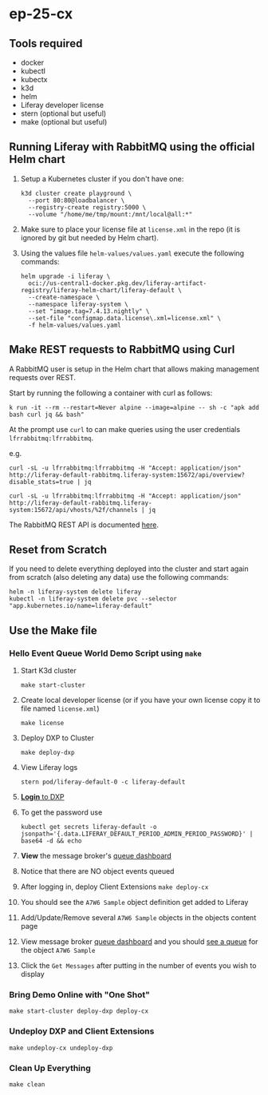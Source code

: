 # ep-25-cx

## Tools required

- docker
- kubectl
- kubectx
- k3d
- helm
- Liferay developer license
- stern (optional but useful)
- make (optional but useful)

## Running Liferay with RabbitMQ using the official Helm chart

1. Setup a Kubernetes cluster if you don't have one:

   ```shell
   k3d cluster create playground \
     --port 80:80@loadbalancer \
     --registry-create registry:5000 \
     --volume "/home/me/tmp/mount:/mnt/local@all:*"
   ```

1. Make sure to place your license file at `license.xml` in the repo (it is
   ignored by git but needed by Helm chart).

1. Using the values file `helm-values/values.yaml` execute the following
   commands:

   ```shell
   helm upgrade -i liferay \
     oci://us-central1-docker.pkg.dev/liferay-artifact-registry/liferay-helm-chart/liferay-default \
     --create-namespace \
     --namespace liferay-system \
     --set "image.tag=7.4.13.nightly" \
     --set-file "configmap.data.license\.xml=license.xml" \
     -f helm-values/values.yaml
   ```

## Make REST requests to RabbitMQ using Curl

A RabbitMQ user is setup in the Helm chart that allows making management
requests over REST.

Start by running the following a container with curl as follows:

```shell
k run -it --rm --restart=Never alpine --image=alpine -- sh -c "apk add bash curl jq && bash"
```

At the prompt use `curl` to can make queries using the user credentials
`lfrrabbitmq:lfrrabbitmq`.

e.g.

```shell
curl -sL -u lfrrabbitmq:lfrrabbitmq -H "Accept: application/json" http://liferay-default-rabbitmq.liferay-system:15672/api/overview?disable_stats=true | jq

curl -sL -u lfrrabbitmq:lfrrabbitmq -H "Accept: application/json" http://liferay-default-rabbitmq.liferay-system:15672/api/vhosts/%2f/channels | jq
```

The RabbitMQ REST API is documented
[here](https://www.rabbitmq.com/docs/http-api-reference#overview).

## Reset from Scratch

If you need to delete everything deployed into the cluster and start again from
scratch (also deleting any data) use the following commands:

```shell
helm -n liferay-system delete liferay
kubectl -n liferay-system delete pvc --selector "app.kubernetes.io/name=liferay-default"
```

## Use the Make file

### Hello Event Queue World Demo Script using `make`

1. Start K3d cluster

   ```shell
   make start-cluster
   ```

1. Create local developer license (or if you have your own license copy it to
   file named `license.xml`)

   ```shell
   make license
   ```

1. Deploy DXP to Cluster

   ```shell
   make deploy-dxp
   ```

1. View Liferay logs

   ```shell
   stern pod/liferay-default-0 -c liferay-default
   ```

1. [**Login** to DXP](http://main.dxp.localtest.me)
1. To get the password use

   ```shell
   kubectl get secrets liferay-default -o jsonpath='{.data.LIFERAY_DEFAULT_PERIOD_ADMIN_PERIOD_PASSWORD}' | base64 -d && echo
   ```

1. **View** the message broker's
   [queue dashboard](http://rabbitmq.localtest.me/#/queues)
1. Notice that there are NO object events queued
1. After logging in, deploy Client Extensions `make deploy-cx`
1. You should see the `A7W6 Sample` object definition get added to Liferay
1. Add/Update/Remove several `A7W6 Sample` objects in the objects content page
1. View message broker [queue dashboard](http://rabbitmq.localtest.me/#/queues)
   and you should
   [see a queue](http://rabbitmq.localtest.me/#/queues/%2F/C_A7W6SampleEvent)
   for the object `A7W6 Sample`
1. Click the `Get Messages` after putting in the number of events you wish to
   display

### Bring Demo Online with "One Shot"

```shell
make start-cluster deploy-dxp deploy-cx
```

### Undeploy DXP and Client Extensions

```shell
make undeploy-cx undeploy-dxp
```

### Clean Up Everything

```shell
make clean
```
